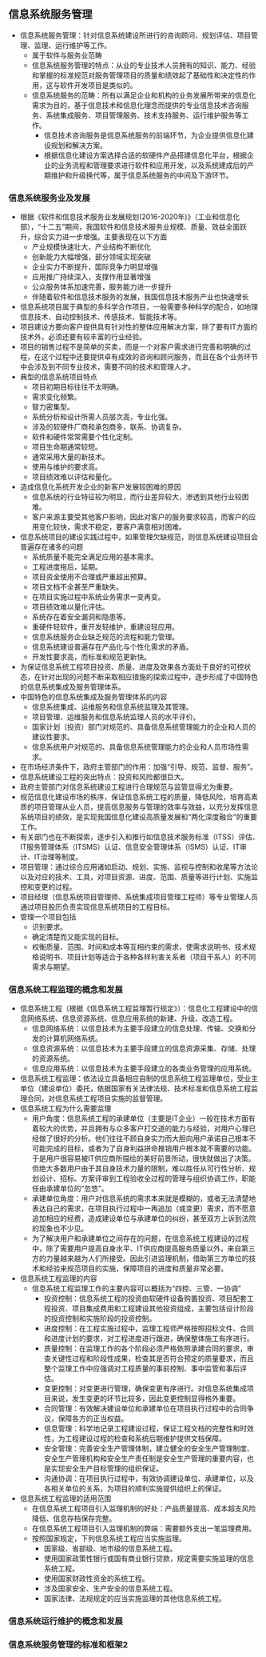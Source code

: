 ## 信息系统服务管理

- 信息系统服务管理：针对信息系统建设所进行的咨询顾问、规划评估、项目管理、监理、运行维护等工作。
  - 属于软件与服务业范畴
  - 信息系统服务管理的特点：从业的专业技术人员拥有的知识、能力、经验和掌握的标准规范对服务管理项目的质量和绩效起了基础性和决定性的作用，这与软件开发项目是类似的。
  - 信息系统服务的范畴：所有以满足企业和机构的业务发展所带来的信息化需求为目的，基于信息技术和信息化理念而提供的专业信息技术咨询服务、系统集成服务、项目管理服务、技术支持服务、运行维护服务等工作。
    - 信息技术咨询服务是信息系统服务的前端环节，为企业提供信息化建设规划和解决方案。
    - 根据信息化建设方案选择合适的软硬件产品搭建信息化平台，根据企业的业务流程和管理要求进行软件和应用开发，以及系统建成后的产期维护和升级换代等，属于信息系统服务的中间及下游环节。

### 信息系统服务业及发展

- 根据《软件和信息技术服务业发展规划(2016-2020年)》（工业和信息化部），“十二五”期间，我国软件和信息技术服务业规模、质量、效益全面跃升，综合实力进一步增强。主要表现在以下方面
  - 产业规模快速壮大，产业结构不断优化
  - 创新能力大幅增强，部分领域实现突破
  - 企业实力不断提升，国际竞争力明显增强
  - 应用推广持续深入，支撑作用显著增强
  - 公众服务体系加速完善，服务能力进一步提升
  - 伴随着软件和信息技术服务的发展，我国信息技术服务产业也快速增长
- 信息系统项目属于典型的多科学合作项目，一般需要多种科学的配合，如地理信息技术、自动控制技术、传感技术、智能技术等。
- 项目建设方要向客户提供具有针对性的整体应用解决方案，除了要有IT方面的技术外，必须还要有较丰富的行业经验。
- 项目的销售过程不是简单的买卖，而是一个对客户需求进行完善和明确的过程，在这个过程中还要提供卓有成效的咨询和顾问服务，而且在各个业务环节中会涉及到不同专业技术，需要不同的技术和管理人才。
- 典型的信息系统项目特点
  - 项目初期目标往往不太明确。
  - 需求变化频繁。
  - 智力密集型。
  - 系统分析和设计所需人员层次高，专业化强。
  - 涉及的软硬件厂商和承包商多，联系、协调复杂。
  - 软件和硬件常常需要个性化定制。
  - 项目生命期通常较短。
  - 通常采用大量的新技术。
  - 使用与维护的要求高。
  - 项目绩效难以评估和量化。
- 造成信息化系统开发企业的新客户发展较困难的原因
  - 信息系统的行业特征较为明显，而行业差异较大，渗透到其他行业较困难。
  - 客户来源主要受其他客户影响，因此对客户的服务要求较高，而客户的应用变化较快，需求不稳定，要客户满意相对困难。
- 信息系统项目的建设实践过程中，如果管理欠缺规范，则信息系统建设项目会普遍存在诸多的问题
  - 系统质量不能完全满足应用的基本需求。
  - 工程进度拖后，延期。
  - 项目资金使用不合理或严重超出预算。
  - 项目文档不全甚至严重缺失。
  - 在项目实施过程中系统业务需求一变再变。
  - 项目绩效难以量化评估。
  - 系统存在着安全漏洞和隐患等。
  - 重硬件轻软件，重开发轻维护，重建设轻应用。
  - 信息系统服务企业缺乏规范的流程和能力管理。
  - 信息系统建设普遍存在产品化与个性化需求的矛盾。
  - 开发性要求高，而标准和规范更新快。
- 为保证信息系统工程项目投资、质量、进度及效果各方面处于良好的可控状态，在针对出现的问题不断采取相应措施的探索过程中，逐步形成了中国特色的信息系统集成及服务管理体系。
- 中国特色的信息系统集成及服务管理体系的内容
  - 信息系统集成、运维服务和信息系统监理及其管理。
  - 项目管理、运维服务和信息系统监理人员的水平评价。
  - 国家计划（投资）部门对规范的、具备信息系统管理能力的企业和人员的建议性要求。
  - 信息系统用户对规范的、具备信息系统管理能力的企业和人员市场性需求。
- 在市场经济条件下，政府主管部门的作用：加强“引导、规范、监督、服务”。
- 信息系统建设工程的突出特点：投资和风险都很巨大。
- 政府主管部门对信息系统建设工程进行合理规范与监管显得尤为重要。
- 规范信息化建设市场的秩序，保证信息系统工程的质量，降低风险，培育高素质的项目管理从业人员，提高信息服务与管理的效率与效益，以充分发挥信息系统项目的绩效，是实现我国信息化建设高质量发展和“两化深度融合”的重要工作。
- 有关部门也在不断探索，逐步引入和推行如信息技术服务标准（ITSS）评估、IT服务管理体系（ITSMS）认证、信息安全管理体系（ISMS）认证、IT审计、IT治理等制度。
- 项目管理：通过综合应用诸如启动、规划、实施、监视与控制和收尾等方法论以及对应的技术、工具，对项目资源、进度、范围、质量等进行计划、实施监控和变更的过程。
- 项目经理（信息系统项目管理师、系统集成项目管理工程师）等专业管理人员通过项目股历负责实现信息系统项目的工程目标。
- 管理一个项目包括
  - 识别要求。
  - 确定清楚而又能实现的目标。
  - 权衡质量、范围、时间和成本等互相约束的需求，使需求说明书、技术规格说明书、项目计划等适合于各种各样利害关系者（项目干系人）的不同需求与期望。

### 信息系统工程监理的概念和发展

- 信息系统工程（根据《信息系统工程监理暂行规定》）：信息化工程建设中的信息网络系统、信息资源系统、信息应用系统的新建、升级、改造工程。
  - 信息网络系统：以信息技术为主要手段建立的信息处理、传输、交换和分发的计算机网络系统。
  - 信息资源系统：以信息技术为主要手段建立的信息资源采集、存储、处理的资源系统。
  - 信息应用系统：以信息技术为主要手段建立的各类业务管理的应用系统。
- 信息系统工程监理：依法设立具备相应自制的信息系统工程监理单位，受业主单位（建设单位）委托，依据国家有关法律法规、技术标准和信息系统工程监理合同，对信息系统工程项目实施的监督管理。
- 信息系统工程为什么需要监理
  - 用户角度：信息系统工程的承建单位（主要是IT企业）一般在技术方面有着较大的优势，并且拥有与众多客户打交道的能力与经验，对用户心理已经做了很好的分析。他们往往不顾自身实力而大胆向用户承诺自己根本不可能完成的目标，或者为了自身利益拼命推销用户根本就不需要的功能。于是用户很容易被IT供应商所描绘的美好前景所动，很快就做出了决策。但绝大多数用户由于其自身技术力量的限制，难以胜任从可行性分析、规划设计、招标、方案评审到工程验收全过程的管理与组织协调工作，职能任由承建单位的“忽悠”。
  - 承建单位角度：用户对信息系统的需求本来就是模糊的，或者无法清楚地表达自己的需求，在项目执行过程中一再追加（或变更）需求，而不愿意追加相应的经费，造成建设单位与承建单位的纠纷，甚至双方上诉到法院的现象也不少见。
  - 为了解决用户和承建单位之间存在的问题，在信息系统工程建设的过程中，除了需要用户提高自身水平、IT供应商提高服务质量以外，来自第三方的力量越来越为人们所接受。因此引进监理机制，借助第三方单位的技术和经验来规范项目的实施，保障项目的进度和质量非常必要。
- 信息系统工程监理的内容
  - 信息系统工程监理工作的主要内容可以概括为“四控、三管、一协调”
	  - 投资控制：信息系统工程的投资由软硬件设备购置投资、项目配套工程投资、项目集成费用和工程建设其他投资组成，主要包括设计阶段的投资控制和实施阶段的投资控制。
	  - 进度控制：在工程实施过程中，监理工程师严格按照招标文件、合同和进度计划的要求，对工程进度进行跟进，确保整体施工有序进行。
	  - 质量控制：在监理工作的各个阶段必须严格依照承建合同的要求，审查关键性过程和阶段性成果，检查其是否符合预定的质量要求，而且整个监理工作中应强调对工程质量的事前控制、事中监管和事后评估。
	  - 变更控制：对变更进行管理，确保变更有序进行。对信息系统集成项目来说，发生变更的环节比较多，因此变更控制显得格外重要。
	  - 合同管理：有效解决建设单位和承建单位在项目执行过程中的合同争议，保障各方的正当权益。
	  - 信息管理：科学地记录工程建设过程，保证工程文档的完整性和时效性，为工程建设过程的检查和系统后期维护提供文档保障。
	  - 安全管理：完善安全生产管理体制，建立健全的安全生产管理制度、安全生产管理机构和安全生产责任制是安全生产管理的重要内容，也是实现安全生产目标管理的组织保证。
	  - 沟通协调：在项目执行过程中，有效协调建设单位、承建单位，以及各相关单位的关系，为项目的顺利实施提供组织上的保证。
- 信息系统工程监理的适用范围
	- 在信息系统工程项目引入监理机制的好处：产品质量提高、成本超支风险降低、信息存档保存完整。
	- 在信息系统工程项目引入监理机制的弊端：需要额外支出一笔监理费用。
	- 按照国家规定，下列信息系统工程应当实施监理。
		- 国家级、省部级、地市级的信息系统工程。
		- 使用国家政策性银行或国有商业银行贷款，规定需要实施监理的信息系统工程。
		- 使用国家财政性资金的系统工程。
		- 涉及国家安全、生产安全的信息系统工程。
		- 国家法律、法规规定的应当实施监理的其他信息系统工程。

### 信息系统运行维护的概念和发展



### 信息系统服务管理的标准和框架2